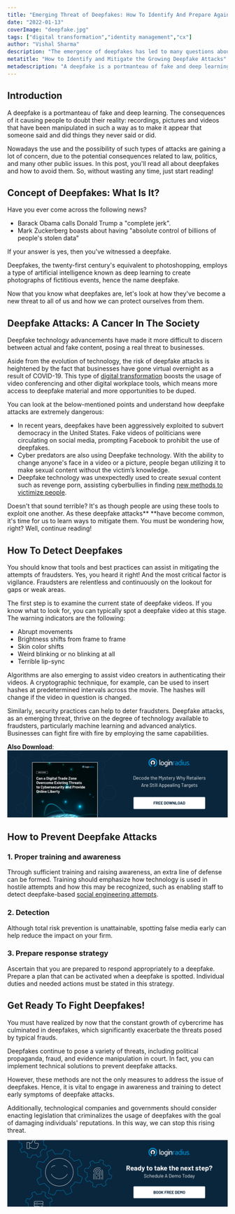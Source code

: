 ```yaml
---
title: "Emerging Threat of Deepfakes: How To Identify And Prepare Against It"
date: "2022-01-13"
coverImage: "deepfake.jpg"
tags: ["digital transformation","identity management","cx"]
author: "Vishal Sharma"
description: "The emergence of deepfakes has led to many questions about how to identify and protect against them. This blog will provide an overview towards providing that understanding."
metatitle: "How to Identify and Mitigate the Growing Deepfake Attacks"
metadescription: "A deepfake is a portmanteau of fake and deep learning. Read all about deepfakes and how to detect and prevent them."
---
```


## Introduction

A deepfake is a portmanteau of fake and deep learning. The consequences of it causing people to doubt their reality: recordings, pictures and videos that have been manipulated in such a way as to make it appear that someone said and did things they never said or did. 

Nowadays the use and the possibility of such types of attacks are gaining a lot of concern, due to the potential consequences related to law, politics, and many other public issues. In this post, you'll read all about deepfakes and how to avoid them. So, without wasting any time, just start reading! 


## Concept of Deepfakes: What Is It? 

Have you ever come across the following news? 



* Barack Obama calls Donald Trump a "complete jerk".
* Mark Zuckerberg boasts about having "absolute control of billions of people's stolen data"

If your answer is yes, then you've witnessed a deepfake. 

Deepfakes, the twenty-first century's equivalent to photoshopping, employs a type of artificial intelligence known as deep learning to create photographs of fictitious events, hence the name deepfake. 

Now that you know what deepfakes are, let's look at how they've become a new threat to all of us and how we can protect ourselves from them.


## Deepfake Attacks: A Cancer In The Society

Deepfake technology advancements have made it more difficult to discern between actual and fake content, posing a real threat to businesses.

Aside from the evolution of technology, the risk of deepfake attacks is heightened by the fact that businesses have gone virtual overnight as a result of COVID-19. This type of [digital transformation](https://www.loginradius.com/resource/customer-identity-the-core-of-digital-transformation/) boosts the usage of video conferencing and other digital workplace tools, which means more access to deepfake material and more opportunities to be duped.

You can look at the below-mentioned points and understand how deepfake attacks are extremely dangerous:



* In recent years, deepfakes have been aggressively exploited to subvert democracy in the United States. Fake videos of politicians were circulating on social media, prompting Facebook to prohibit the use of deepfakes.
* Cyber predators are also using Deepfake technology. With the ability to change anyone's face in a video or a picture, people began utilizing it to make sexual content without the victim’s knowledge.
* Deepfake technology was unexpectedly used to create sexual content such as revenge porn, assisting cyberbullies in finding [new methods to victimize people](https://www.loginradius.com/blog/identity/cybersecurity-attacks-business/).

Doesn't that sound terrible? It's as though people are using these tools to exploit one another. As these deepfake attacks** **have become common, it's time for us to learn ways to mitigate them. You must be wondering how, right? Well, continue reading! 


## How To Detect Deepfakes

You should know that tools and best practices can assist in mitigating the attempts of fraudsters. Yes, you heard it right! And the most critical factor is vigilance. Fraudsters are relentless and continuously on the lookout for gaps or weak areas.

The first step is to examine the current state of deepfake videos. If you know what to look for, you can typically spot a deepfake video at this stage. The warning indicators are the following:



* Abrupt movements
* Brightness shifts from frame to frame
* Skin color shifts
* Weird blinking or no blinking at all
* Terrible lip-sync 

Algorithms are also emerging to assist video creators in authenticating their videos. A cryptographic technique, for example, can be used to insert hashes at predetermined intervals across the movie. The hashes will change if the video in question is changed.

Similarly, security practices can help to deter fraudsters. Deepfake attacks, as an emerging threat, thrive on the degree of technology available to fraudsters, particularly machine learning and advanced analytics. Businesses can fight fire with fire by employing the same capabilities. 

**Also Download**: [![WP-digital-trade](WP-digital-trade.png)](https://www.loginradius.com/resource/digital-trade-zone-threats-cybersecurity-whitepaper)


## How to Prevent Deepfake Attacks


### 1. Proper training and awareness

Through sufficient training and raising awareness, an extra line of defense can be formed. Training should emphasize how technology is used in hostile attempts and how this may be recognized, such as enabling staff to detect deepfake-based [social engineering attempts](https://www.loginradius.com/blog/identity/social-engineering-attacks/). 


### 2. Detection 

Although total risk prevention is unattainable, spotting false media early can help reduce the impact on your firm. 


### 3. Prepare response strategy

Ascertain that you are prepared to respond appropriately to a deepfake. Prepare a plan that can be activated when a deepfake is spotted. Individual duties and needed actions must be stated in this strategy.


## Get Ready To Fight Deepfakes!

You must have realized by now that the constant growth of cybercrime has culminated in deepfakes, which significantly exacerbate the threats posed by typical frauds. 

Deepfakes continue to pose a variety of threats, including political propaganda, fraud, and evidence manipulation in court. In fact, you can implement technical solutions to prevent deepfake attacks. 

However, these methods are not the only measures to address the issue of deepfakes. Hence, it is vital to engage in awareness and training to detect early symptoms of deepfake attacks. 

Additionally, technological companies and governments should consider enacting legislation that criminalizes the usage of deepfakes with the goal of damaging individuals' reputations. In this way, we can stop this rising threat. 

[![book-a-demo-loginradius](../../assets/book-a-demo-loginradius.png)](https://www.loginradius.com/contact-us?utm_source=blog&utm_medium=web&utm_campaign=how-to-identity-mitigate-deepfake-attacks)